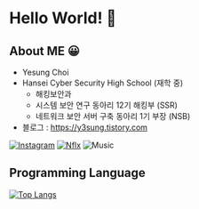 # Hello World! 🙌  

## About ME 😀
- Yesung Choi
- Hansei Cyber Security High School (재학 중)
  - 해킹보안과
  - 시스템 보안 연구 동아리 12기 해킹부 (SSR)
  - 네트워크 보안 서버 구축 동아리 1기 부장 (NSB)
- 블로그 : https://y3sung.tistory.com

[![Instagram](https://img.shields.io/badge/Instagram-e4405f?style=for-the-badge&logo=instagram&logoColor=white)](https://www.instagram.com/dPtjd_/)
[![Nflx](https://img.shields.io/badge/Watching_Netflix-e50914?style=for-the-badge&logo=netflix&logoColor=white)](https://netflix.com)
![Music](https://img.shields.io/badge/Listening_to_Music-fd5260?style=for-the-badge&logo=apple-music&logoColor=white)

## Programming Language



[![Top Langs](https://github-readme-stats.vercel.app/api/top-langs/?username=CHOIYESUNG&layout=compact)](https://github.com/CHOIYESUNG/github-readme-stats)
